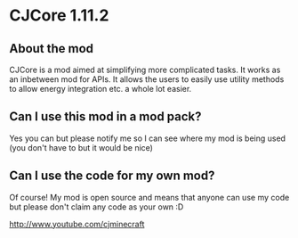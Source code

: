 # CJCore 1.11.2
## About the mod
CJCore is a mod aimed at simplifying more complicated tasks. It works as an inbetween mod for APIs. It allows the users to easily use utility methods to allow energy integration etc. a whole lot easier.

## Can I use this mod in a mod pack?
Yes you can but please notify me so I can see where my mod is being used (you don't have to but it would be nice)

## Can I use the code for my own mod?
Of course! My mod is open source and means that anyone can use my code but please don't claim any code as your own :D

http://www.youtube.com/cjminecraft
